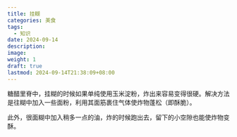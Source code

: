 ```yaml
---
title: 挂糊
categories: 美食
tags:
  - 知识
date: 2024-09-14
description: 
image: 
weight: 1
draft: true
lastmod: 2024-09-14T21:38:09+08:00
---
```

糖醋里脊中，挂糊的时候如果单纯使用玉米淀粉，炸出来容易变得很硬。解决方法是往糊中加入一些面粉，利用其面筋裹住气体使炸物蓬松（即酥脆）。

此外，很面糊中加入稍多一点的油，炸的时候跑出去，留下的小空隙也能使炸物变酥。


